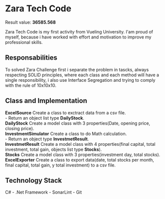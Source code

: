 # Zara Tech Code
Result value: 
**36585.568**

Zara Tech Code is my first activity from Vueling University. I'am proud of myself, because i have worked with effort 
and motivation to improve my professional skills.

## Responsabilities
To solved Zara Challenge first i separate the problem in tascks, always respecting SOLID principles, where each class and 
each method will have a single responsibility, i also use Interface Segregation and trying to comply with the rule of 10x10x10.

## Class and Implementation 
**ExcelSource** Create a class to exctract data from a csv file.<br />
       - Return an object list type **DailyStock**.<br />
**DailyStock** Create a model class with 3 properties(Date, opening price, closing price).<br />
**InvestmentSimulator** Create a class to do Math calculation.<br />
	   - Return an object type **InvestmetResult**.<br />
**InvestmetResult** Create a model class with 4 properties(final capital, total investment, total gain, objects list
type **Stocks**).<br />
**Stocks** Create a model class with 3 properties(investment day, total stocks).<br />
**ExcelExporter** Create a class to export data(date, total stocks per month, final capital, total gain,
y total investment) to a csv file.<br />
## Technology Stack
C# - .Net Framework - SonarLint - Git
